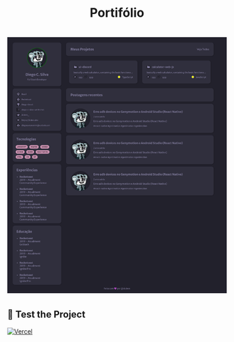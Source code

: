 <h1 align="center">Portifólio<h1>


![image](.github/screen_portifolio.png)

## 📔 **Test the Project**

[![Vercel](https://img.shields.io/static/v1?label=&message=VERCEL&color=black&style=for-the-badge&logo=VERCEL)](discover-portfolio-4ktvtugto-diego-devss.vercel.app)
